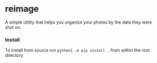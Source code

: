 # reimage

A simple utility that helps you organize your photos by the date they were shot on.

### Install
To install from source run `python3 -m pip install .` from within the root directory